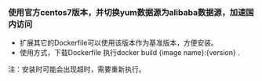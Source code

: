 ### 使用官方centos7版本，并切换yum数据源为alibaba数据源，加速国内访问
- 扩展其它的Dockerfile可以使用该版本作为基准版本，方便安装。
- 使用方式，下载Dockerfile 执行docker build {image name}:{version} .  
  
注：安装时可能会出现超时，需要重新执行。